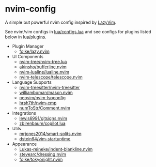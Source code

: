 # nvim-config

A simple but powerful nvim config inspired by [LazyVim](https://lazyvim.org).

See nvim/vim configs in [lua/configs.lua](https://github.com/xvvhang/nvim-config/blob/main/lua/configs.lua) and see configs for plugins listed below in [lua/plugins](https://github.com/xvvhang/nvim-config/tree/main/lua/plugins).

- Plugin Manager
	- [folke/lazy.nvim](https://github.com/folke/lazy.nvim)
- UI Components
	- [nvim-tree/nvim-tree.lua](https://github.com/nvim-tree/nvim-tree.lua)
	- [akinsho/bufferline.nvim](https://github.com/akinsho/bufferline.nvim)
	- [nvim-lualine/lualine.nvim](https://github.com/nvim-lualine/lualine.nvim)
	- [nvim-telescope/telescope.nvim](https://github.com/nvim-telescope/telescope.nvim)
- Language Supports
	- [nvim-treesitter/nvim-treesitter](https://github.com/nvim-treesitter/nvim-treesitter)
	- [williamboman/mason.nvim](https://github.com/williamboman/mason.nvim)
	- [neovim/nvim-lspconfig](https://github.com/neovim/nvim-lspconfig)
	- [hrsh7th/nvim-cmp](https://github.com/hrsh7th/nvim-cmp)
	- [numToStr/Comment.nvim](https://github.com/numToStr/Comment.nvim)
- Integrations
	- [lewis6991/gitsigns.nvim](https://github.com/lewis6991/gitsigns.nvim)
	- [zbirenbaum/copilot.lua](https://github.com/zbirenbaum/copilot.lua)
- Utils
	- [mrjones2014/smart-splits.nvim](https://github.com/mrjones2014/smart-splits.nvim)
	- [dstein64/vim-startuptime](https://github.com/dstein64/vim-startuptime)
- Appearance
	- [Lukas-reineke/indent-blankline.nvim](https://github.com/lukas-reineke/indent-blankline.nvim)
	- [stevearc/dressing.nvim](https://github.com/stevearc/dressing.nvim)
	- [folke/tokyonight.nvim](https://github.com/folke/tokyonight.nvim)
